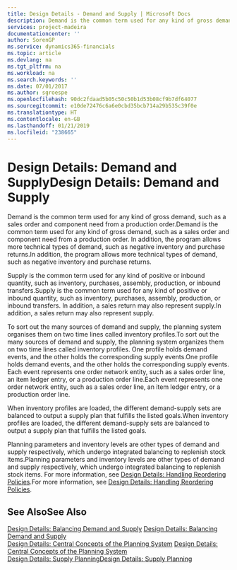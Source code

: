 ```yaml
---
title: Design Details - Demand and Supply | Microsoft Docs
description: Demand is the common term used for any kind of gross demand, such as a sales order and component need from a production order. In addition, the program allows more technical types of demand, such as negative inventory and purchase returns.
services: project-madeira
documentationcenter: ''
author: SorenGP
ms.service: dynamics365-financials
ms.topic: article
ms.devlang: na
ms.tgt_pltfrm: na
ms.workload: na
ms.search.keywords: ''
ms.date: 07/01/2017
ms.author: sgroespe
ms.openlocfilehash: 90dc2fdaad5b05c50c50b1d53b08cf9b7df64077
ms.sourcegitcommit: e10de72476c6a6e0cbd35bcb714a29b535c39f0e
ms.translationtype: HT
ms.contentlocale: en-GB
ms.lasthandoff: 01/21/2019
ms.locfileid: "238665"
---
```

# <a name="design-details-demand-and-supply"></a><span data-ttu-id="c6dd1-104">Design Details: Demand and Supply</span><span class="sxs-lookup"><span data-stu-id="c6dd1-104">Design Details: Demand and Supply</span></span>
<span data-ttu-id="c6dd1-105">Demand is the common term used for any kind of gross demand, such as a sales order and component need from a production order.</span><span class="sxs-lookup"><span data-stu-id="c6dd1-105">Demand is the common term used for any kind of gross demand, such as a sales order and component need from a production order.</span></span> <span data-ttu-id="c6dd1-106">In addition, the program allows more technical types of demand, such as negative inventory and purchase returns.</span><span class="sxs-lookup"><span data-stu-id="c6dd1-106">In addition, the program allows more technical types of demand, such as negative inventory and purchase returns.</span></span>  
  
 <span data-ttu-id="c6dd1-107">Supply is the common term used for any kind of positive or inbound quantity, such as inventory, purchases, assembly, production, or inbound transfers.</span><span class="sxs-lookup"><span data-stu-id="c6dd1-107">Supply is the common term used for any kind of positive or inbound quantity, such as inventory, purchases, assembly, production, or inbound transfers.</span></span> <span data-ttu-id="c6dd1-108">In addition, a sales return may also represent supply.</span><span class="sxs-lookup"><span data-stu-id="c6dd1-108">In addition, a sales return may also represent supply.</span></span>  
  
 <span data-ttu-id="c6dd1-109">To sort out the many sources of demand and supply, the planning system organises them on two time lines called inventory profiles.</span><span class="sxs-lookup"><span data-stu-id="c6dd1-109">To sort out the many sources of demand and supply, the planning system organizes them on two time lines called inventory profiles.</span></span> <span data-ttu-id="c6dd1-110">One profile holds demand events, and the other holds the corresponding supply events.</span><span class="sxs-lookup"><span data-stu-id="c6dd1-110">One profile holds demand events, and the other holds the corresponding supply events.</span></span> <span data-ttu-id="c6dd1-111">Each event represents one order network entity, such as a sales order line, an item ledger entry, or a production order line.</span><span class="sxs-lookup"><span data-stu-id="c6dd1-111">Each event represents one order network entity, such as a sales order line, an item ledger entry, or a production order line.</span></span>  
  
 <span data-ttu-id="c6dd1-112">When inventory profiles are loaded, the different demand-supply sets are balanced to output a supply plan that fulfills the listed goals.</span><span class="sxs-lookup"><span data-stu-id="c6dd1-112">When inventory profiles are loaded, the different demand-supply sets are balanced to output a supply plan that fulfills the listed goals.</span></span>  
  
 <span data-ttu-id="c6dd1-113">Planning parameters and inventory levels are other types of demand and supply respectively, which undergo integrated balancing to replenish stock items.</span><span class="sxs-lookup"><span data-stu-id="c6dd1-113">Planning parameters and inventory levels are other types of demand and supply respectively, which undergo integrated balancing to replenish stock items.</span></span> <span data-ttu-id="c6dd1-114">For more information, see [Design Details: Handling Reordering Policies](design-details-handling-reordering-policies.md).</span><span class="sxs-lookup"><span data-stu-id="c6dd1-114">For more information, see [Design Details: Handling Reordering Policies](design-details-handling-reordering-policies.md).</span></span>  
  
## <a name="see-also"></a><span data-ttu-id="c6dd1-115">See Also</span><span class="sxs-lookup"><span data-stu-id="c6dd1-115">See Also</span></span>  
 <span data-ttu-id="c6dd1-116">[Design Details: Balancing Demand and Supply](design-details-balancing-demand-and-supply.md) </span><span class="sxs-lookup"><span data-stu-id="c6dd1-116">[Design Details: Balancing Demand and Supply](design-details-balancing-demand-and-supply.md) </span></span>  
 <span data-ttu-id="c6dd1-117">[Design Details: Central Concepts of the Planning System](design-details-central-concepts-of-the-planning-system.md) </span><span class="sxs-lookup"><span data-stu-id="c6dd1-117">[Design Details: Central Concepts of the Planning System](design-details-central-concepts-of-the-planning-system.md) </span></span>  
 [<span data-ttu-id="c6dd1-118">Design Details: Supply Planning</span><span class="sxs-lookup"><span data-stu-id="c6dd1-118">Design Details: Supply Planning</span></span>](design-details-supply-planning.md)